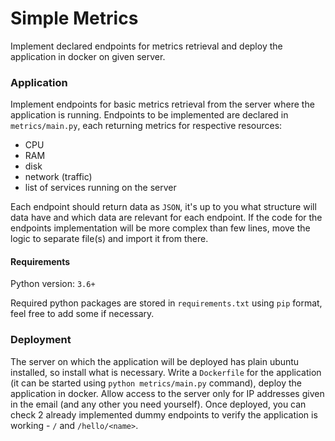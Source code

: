 # Simple Metrics
Implement declared endpoints for metrics retrieval and deploy the application in docker on given server.

### Application
Implement endpoints for basic metrics retrieval from the server where the application is running.
Endpoints to be implemented are declared in `metrics/main.py`, each returning metrics for respective resources:
* CPU
* RAM
* disk
* network (traffic)
* list of services running on the server

Each endpoint should return data as `JSON`, it's up to you what structure will data have and which data are relevant for each endpoint.
If the code for the endpoints implementation will be more complex than few lines, move the logic to separate file(s) and import it from there.

#### Requirements
Python version: `3.6+`

Required python packages are stored in `requirements.txt` using `pip` format, feel free to add some if necessary.

### Deployment
The server on which the application will be deployed has plain ubuntu installed, so install what is necessary.
Write a `Dockerfile` for the application (it can be started using `python metrics/main.py` command), deploy the application in docker.
Allow access to the server only for IP addresses given in the email (and any other you need yourself).
Once deployed, you can check 2 already implemented dummy endpoints to verify the application is working - `/` and `/hello/<name>`.
